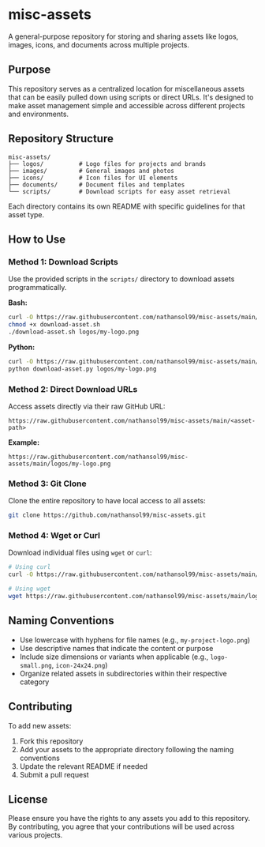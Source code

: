 # misc-assets

A general-purpose repository for storing and sharing assets like logos, images, icons, and documents across multiple projects.

## Purpose

This repository serves as a centralized location for miscellaneous assets that can be easily pulled down using scripts or direct URLs. It's designed to make asset management simple and accessible across different projects and environments.

## Repository Structure

```
misc-assets/
├── logos/          # Logo files for projects and brands
├── images/         # General images and photos
├── icons/          # Icon files for UI elements
├── documents/      # Document files and templates
└── scripts/        # Download scripts for easy asset retrieval
```

Each directory contains its own README with specific guidelines for that asset type.

## How to Use

### Method 1: Download Scripts

Use the provided scripts in the `scripts/` directory to download assets programmatically.

**Bash:**
```bash
curl -O https://raw.githubusercontent.com/nathansol99/misc-assets/main/scripts/download-asset.sh
chmod +x download-asset.sh
./download-asset.sh logos/my-logo.png
```

**Python:**
```bash
curl -O https://raw.githubusercontent.com/nathansol99/misc-assets/main/scripts/download-asset.py
python download-asset.py logos/my-logo.png
```

### Method 2: Direct Download URLs

Access assets directly via their raw GitHub URL:

```
https://raw.githubusercontent.com/nathansol99/misc-assets/main/<asset-path>
```

**Example:**
```
https://raw.githubusercontent.com/nathansol99/misc-assets/main/logos/my-logo.png
```

### Method 3: Git Clone

Clone the entire repository to have local access to all assets:

```bash
git clone https://github.com/nathansol99/misc-assets.git
```

### Method 4: Wget or Curl

Download individual files using `wget` or `curl`:

```bash
# Using curl
curl -O https://raw.githubusercontent.com/nathansol99/misc-assets/main/logos/my-logo.png

# Using wget
wget https://raw.githubusercontent.com/nathansol99/misc-assets/main/logos/my-logo.png
```

## Naming Conventions

- Use lowercase with hyphens for file names (e.g., `my-project-logo.png`)
- Use descriptive names that indicate the content or purpose
- Include size dimensions or variants when applicable (e.g., `logo-small.png`, `icon-24x24.png`)
- Organize related assets in subdirectories within their respective category

## Contributing

To add new assets:

1. Fork this repository
2. Add your assets to the appropriate directory following the naming conventions
3. Update the relevant README if needed
4. Submit a pull request

## License

Please ensure you have the rights to any assets you add to this repository. By contributing, you agree that your contributions will be used across various projects.
